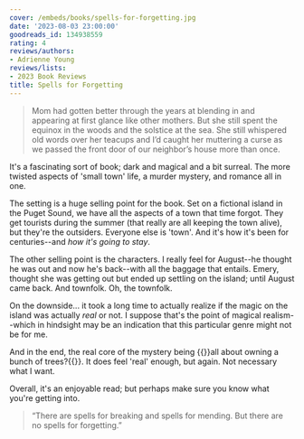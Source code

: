 ```yaml
---
cover: /embeds/books/spells-for-forgetting.jpg
date: '2023-08-03 23:00:00'
goodreads_id: 134938559
rating: 4
reviews/authors:
- Adrienne Young
reviews/lists:
- 2023 Book Reviews
title: Spells for Forgetting
---
```

> Mom had gotten better through the years at blending in and appearing at first glance like other mothers. But she still spent the equinox in the woods and the solstice at the sea. She still whispered old words over her teacups and I’d caught her muttering a curse as we passed the front door of our neighbor’s house more than once.

It's a fascinating sort of book; dark and magical and a bit surreal. The more twisted aspects of 'small town' life, a murder mystery, and romance all in one. 

<!--more-->

The setting is a huge selling point for the book. Set on a fictional island in the Puget Sound, we have all the aspects of a town that time forgot. They get tourists during the summer (that really are all keeping the town alive), but they're the outsiders. Everyone else is 'town'. And it's how it's been for centuries--and *how it's going to stay*. 

The other selling point is the characters. I really feel for August--he thought he was out and now he's back--with all the baggage that entails. Emery, thought she was getting out but ended up settling on the island; until August came back. And townfolk. Oh, the townfolk. 

On the downside... it took a long time to actually realize if the magic on the island was actually *real* or not. I suppose that's the point of magical realism--which in hindsight may be an indication that this particular genre might not be for me. 

And in the end, the real core of the mystery being {{<spoiler>}}all about owning a bunch of trees?{{</spoiler>}}. It does feel 'real' enough, but again. Not necessary what I want. 

Overall, it's an enjoyable read; but perhaps make sure you know what you're getting into. 

> “There are spells for breaking and spells for mending. But there are no spells for forgetting.”
